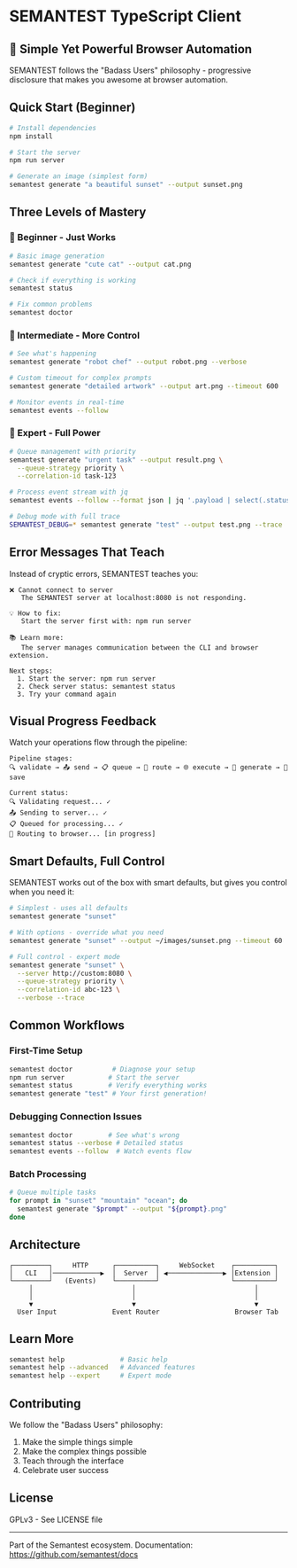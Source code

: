 # SEMANTEST TypeScript Client

## 🚀 Simple Yet Powerful Browser Automation

SEMANTEST follows the "Badass Users" philosophy - progressive disclosure that makes you awesome at browser automation.

## Quick Start (Beginner)

```bash
# Install dependencies
npm install

# Start the server
npm run server

# Generate an image (simplest form)
semantest generate "a beautiful sunset" --output sunset.png
```

## Three Levels of Mastery

### 🌱 Beginner - Just Works
```bash
# Basic image generation
semantest generate "cute cat" --output cat.png

# Check if everything is working
semantest status

# Fix common problems
semantest doctor
```

### 🚀 Intermediate - More Control
```bash
# See what's happening
semantest generate "robot chef" --output robot.png --verbose

# Custom timeout for complex prompts
semantest generate "detailed artwork" --output art.png --timeout 600

# Monitor events in real-time
semantest events --follow
```

### 🎯 Expert - Full Power
```bash
# Queue management with priority
semantest generate "urgent task" --output result.png \
  --queue-strategy priority \
  --correlation-id task-123

# Process event stream with jq
semantest events --follow --format json | jq '.payload | select(.status == "completed")'

# Debug mode with full trace
SEMANTEST_DEBUG=* semantest generate "test" --output test.png --trace
```

## Error Messages That Teach

Instead of cryptic errors, SEMANTEST teaches you:

```
❌ Cannot connect to server
   The SEMANTEST server at localhost:8080 is not responding.

💡 How to fix:
   Start the server first with: npm run server

📚 Learn more:
   The server manages communication between the CLI and browser extension.

Next steps:
  1. Start the server: npm run server
  2. Check server status: semantest status
  3. Try your command again
```

## Visual Progress Feedback

Watch your operations flow through the pipeline:

```
Pipeline stages:
🔍 validate → 📤 send → 📋 queue → 🔀 route → 🌐 execute → 🎨 generate → 💾 save

Current status:
🔍 Validating request... ✓
📤 Sending to server... ✓
📋 Queued for processing... ✓
🔀 Routing to browser... [in progress]
```

## Smart Defaults, Full Control

SEMANTEST works out of the box with smart defaults, but gives you control when you need it:

```bash
# Simplest - uses all defaults
semantest generate "sunset"

# With options - override what you need
semantest generate "sunset" --output ~/images/sunset.png --timeout 60

# Full control - expert mode
semantest generate "sunset" \
  --server http://custom:8080 \
  --queue-strategy priority \
  --correlation-id abc-123 \
  --verbose --trace
```

## Common Workflows

### First-Time Setup
```bash
semantest doctor          # Diagnose your setup
npm run server           # Start the server
semantest status         # Verify everything works
semantest generate "test" # Your first generation!
```

### Debugging Connection Issues
```bash
semantest doctor         # See what's wrong
semantest status --verbose # Detailed status
semantest events --follow  # Watch events flow
```

### Batch Processing
```bash
# Queue multiple tasks
for prompt in "sunset" "mountain" "ocean"; do
  semantest generate "$prompt" --output "${prompt}.png"
done
```

## Architecture

```
┌─────────┐     HTTP      ┌──────────┐     WebSocket    ┌──────────┐
│   CLI   │────────────▶  │  Server  │ ◀──────────────▶ │Extension │
└─────────┘   (Events)    └──────────┘                  └──────────┘
     │                         │                              │
     │                         │                              │
     ▼                         ▼                              ▼
  User Input              Event Router                   Browser Tab
```

## Learn More

```bash
semantest help              # Basic help
semantest help --advanced   # Advanced features
semantest help --expert     # Expert mode
```

## Contributing

We follow the "Badass Users" philosophy:
1. Make the simple things simple
2. Make the complex things possible
3. Teach through the interface
4. Celebrate user success

## License

GPLv3 - See LICENSE file

---
Part of the Semantest ecosystem.
Documentation: https://github.com/semantest/docs
